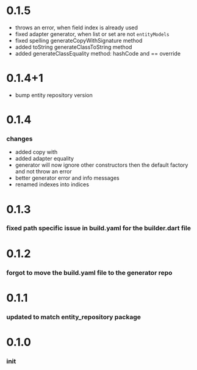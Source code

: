 # 0.1.5
* throws an error, when field index is already used
* fixed adapter generator, when list or set are not `entityModels`
* fixed spelling generateCopyWithSignature method
* added toString generateClassToString method
* added generateClassEquality method: hashCode and == override

# 0.1.4+1
* bump entity repository version
# 0.1.4
### changes
* added copy with
* added adapter equality 
* generator will now ignore other constructors then the default factory and not throw an error
* better generator error and info messages
* renamed indexes into indices

# 0.1.3
### fixed path specific issue in build.yaml for the builder.dart file
# 0.1.2
### forgot to move the build.yaml file to the generator repo
# 0.1.1
### updated to match entity_repository package
# 0.1.0
### init
